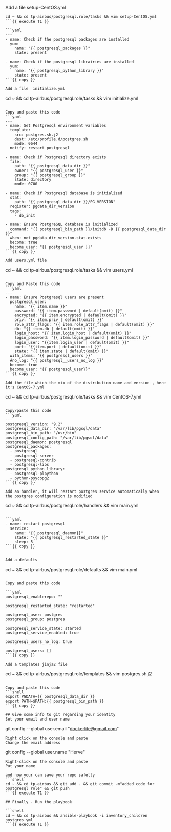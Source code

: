 Add a file setup-CentOS.yml
```
cd ~ && cd tp-airbus/postgresql.role/tasks && vim setup-CentOS.yml
```{{ execute T1 }}

```yaml
---
- name: Check if the postgresql packages are installed
  yum:
    name: "{{ postgresql_packages }}"
    state: present

- name: Check if the postgresql librairies are installed
  yum:
    name: "{{ postgresql_python_library }}"
    state: present
```{{ copy }}

Add a file  initialize.yml

```
cd ~ && cd tp-airbus/postgresql.role/tasks && vim initialize.yml
```{{ execute T1 }}

Copy and paste this code 
```yaml
---
- name: Set Postgresql environment variables
  template:
    src: postgres.sh.j2
    dest: /etc/profile.d/postgres.sh
    mode: 0644
  notify: restart postgresql

- name: Check if Postgresql directory exists
  file:
    path: "{{ postgresql_data_dir }}"
    owner: "{{ postgresql_user }}"
    group: "{{ postgresql_group }}"
    state: directory
    mode: 0700

- name: Check if Postgresql database is initialized
  stat:
    path: "{{ postgresql_data_dir }}/PG_VERSION"
  register: pgdata_dir_version
  tags:
    - db_init

- name: Ensure PostgreSQL database is initialized
  command: "{{ postgresql_bin_path }}/initdb -D {{ postgresql_data_dir }}"
  when: not pgdata_dir_version.stat.exists
  become: true
  become_user: "{{ postgresql_user }}"
```{{ copy }}

Add users.yml file

```
cd ~ && cd tp-airbus/postgresql.role/tasks && vim users.yml
```{{ execute T1 }}

Copy and Paste this code 
```yaml
---
- name: Ensure Postgresql users are present
  postgresql_user:
    name: "{{ item.name }}"
    password: "{{ item.password | default(omit) }}"
    encrypted: "{{ item.encrypted | default(omit) }}"
    priv: "{{ item.priv | default(omit) }}"
    role_attr_flags: "{{ item.role_attr_flags | default(omit) }}"
    db: "{{ item.db | default(omit) }}"
    login_host: "{{ item.login_host | default(omit) }}"
    login_password: "{{ item.login_password | default(omit) }}"
    login_user: "{{item.login_user | default(omit) }}"
    port: "{{item.port | default(omit) }}"
    state: "{{ item.state | default(omit) }}"
  with_items: "{{ postgresql_users }}"
  #no_log: "{{ postgresql__users_no_log }}"
  become: true
  become_user: "{{ postgresql_user}}"
```{{ copy }}

Add the file which the mix of the distribution name and version , here it's CentOS-7.yml
```
cd ~ && cd tp-airbus/postgresql.role/tasks && vim CentOS-7.yml
```{{ execute T1 }}

Copy/paste this code 
```yaml
---
postgresql_version: "9.2"
postgresql_data_dir: "/var/lib/pgsql/data"
postgresql_bin_path: "/usr/bin"
postgresql_config_path: "/var/lib/pgsql/data"
postgresql_daemon: postgresql
postgresql_packages:
  - postgresql
  - postgresql-server
  - postgresql-contrib
  - postgresql-libs
postgresql_python_library:
  - postgresql-plpython
  - python-psycopg2
```{{ copy }}

Add an handler, it will restart postgres service automatically when the postgres configuration is modified

```
cd ~ && cd tp-airbus/postgresql.role/handlers && vim main.yml
```{{ execute T1 }}

```yaml
- name: restart postgresql
  service:
    name: "{{ postgresql_daemon}}"
    state: "{{ postgresql_restarted_state }}"
    sleep: 5
```{{ copy }}


Add a defaults

```
cd ~ && cd tp-airbus/postgresql.role/defaults && vim main.yml
```{{ execute T1 }}

Copy and paste this code

```yaml
postgresql_enablerepo: ""

postgresql_restarted_state: "restarted"

postgresql_user: postgres
postgresql_group: postgres

postgresql_service_state: started
postgresql_service_enabled: true

postgresql_users_no_log: true

postgresql_users: []
```{{ copy }}

Add a templates jinja2 file 

```
cd ~ && cd tp-airbus/postgresql.role/templates && vim postgres.sh.j2
```{{ execute T1 }}

Copy and paste this code
```shell
export PGDATA={{ postgresql_data_dir }}
export PATH=$PATH:{{ postgresql_bin_path }}
```{{ copy }}

## Give some info to git regarding your identity 
Set your email and user name
```
git config --global user.email "dockerlite@gmail.com"
```{{ copy }}
Right click on the console and paste  
Change the email address   
```
git config --global user.name "Herve"
```{{ copy }}
Right-click on the console and paste   
Put your name   

and now your can save your repo safetly 
```shell
cd ~ && cd tp-airbus && git add . && git commit -m"added code for postgresql role" && git push 
```{{ execute T1 }}

## Finally - Run the playbook

```shell
cd ~ && cd tp-airbus && ansible-playbook -i inventory_children postgres.yml 
```{{ execute T1 }}






